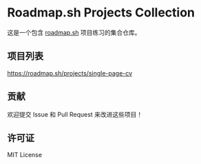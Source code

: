 # Roadmap.sh Projects Collection

这是一个包含 [roadmap.sh](https://roadmap.sh) 项目练习的集合仓库。

## 项目列表
https://roadmap.sh/projects/single-page-cv


## 贡献

欢迎提交 Issue 和 Pull Request 来改进这些项目！

## 许可证

MIT License 
